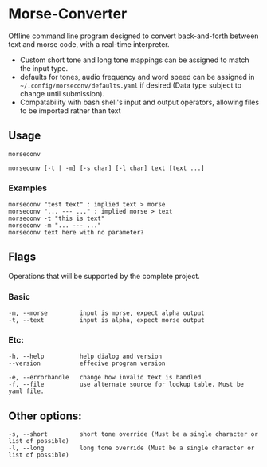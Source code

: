 # Morse-Converter
Offline command line program designed to convert back-and-forth between text and morse code, with a real-time interpreter.

 * Custom short tone and long tone mappings can be assigned to match the input type.
 * defaults for tones, audio frequency and word speed can be assigned in `~/.config/morseconv/defaults.yaml` if desired (Data type subject to change until submission).
 * Compatability with bash shell's input and output operators, allowing files to be imported rather than text


## Usage
`morseconv`

`morseconv [-t | -m] [-s char] [-l char] text [text ...]`

    
### Examples 
    morseconv "test text" : implied text > morse
    morseconv "... --- ..." : implied morse > text
    morseconv -t "this is text"
    morseconv -m "... --- ..."
    morseconv text here with no parameter?

## Flags
Operations that will be supported by the complete project.

### Basic
    -m, --morse         input is morse, expect alpha output
    -t, --text          input is alpha, expect morse output

### Etc:
    -h, --help          help dialog and version
    --version           effecive program version

    -e, --errorhandle   change how invalid text is handled
    -f, --file          use alternate source for lookup table. Must be yaml file.

## Other options:
    -s, --short         short tone override (Must be a single character or list of possible)
    -l, --long          long tone override (Must be a single character or list of possible)